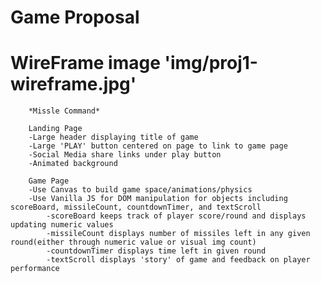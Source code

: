 # Game Proposal
# WireFrame image 'img/proj1-wireframe.jpg'

		*Missle Command*

		Landing Page
		-Large header displaying title of game
		-Large 'PLAY' button centered on page to link to game page
		-Social Media share links under play button
		-Animated background
		
		Game Page
		-Use Canvas to build game space/animations/physics
		-Use Vanilla JS for DOM manipulation for objects including scoreBoard, missileCount, countdownTimer, and textScroll
			-scoreBoard keeps track of player score/round and displays updating numeric values
			-missileCount displays number of missiles left in any given round(either through numeric value or visual img count)
			-countdownTimer displays time left in given round
			-textScroll displays 'story' of game and feedback on player performance

